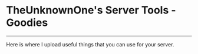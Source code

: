 # TheUnknownOne's Server Tools - Goodies***Here is where I upload useful things that you can use for your server.